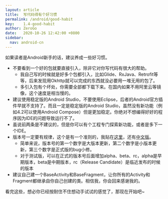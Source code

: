 ```yaml
---
layout: article
title:  写代码得有个好习惯
permalink: /android/good-habit
key:    1.4-good-habit
author: ZeroGo
date:   2020-10-26 12:42:00 +0800
sidebar:
  nav: android-cn
---
```

如果读者是Android新手的话，建议养成一些好习惯。

- 不要看到一个好的包就要直接引入，除非它对你写代码有很大的帮助。
  - 我自己写的时候就是好多个包都引入，比如Glide、RxJava、Retrofit等等，后来发现用Okhttp就可以完成的东西就没必要用一堆无用的包了。
  - 多引入包有个坏处，你需要全部都下载下来。在国内如果不用阿里云等镜像，这个速度是相当慢的。
- 建议使用稳定版的Android Studio，不要使用Eclipse，后者的Android官方插件早就不支持了。而且一定是稳定版的Android Studio，虽然没有新功能（例如4.2可以使用Android Compose）但是更加稳定。你绝对不想编得好好的程序因为IDE的问题导致运行不了。
- 虽说前两条是不建议的，但是你可以有个工程专门探索新功能，或者是多下一个IDE。
- 版本号一定要有规律，这个是有一个准则的，我贴在[这里](https://semver.org/)，还有[中文版](https://semver.org/lang/zh-CN/)。
  - 简单来说，版本号的第一个数字是大版本更新，第二个数字是小版本更新，第三个数字是正式版的bug小修。
  - 对于测试版，可以在正式的版本号后面增加alpha、beta、rc，alpha是早期版本，beta是中期版本，rc（Release Candidate）是临近发布的时候的版本
- 建议自己建一个BaseActivity和BaseFragment，让你所有的Activity和Fragment都继承自你自己创建的类。相信我，你会回来感谢我的。

看完这些，想必你已经按耐住不住想动手试试的感觉了，那现在开始吧~
